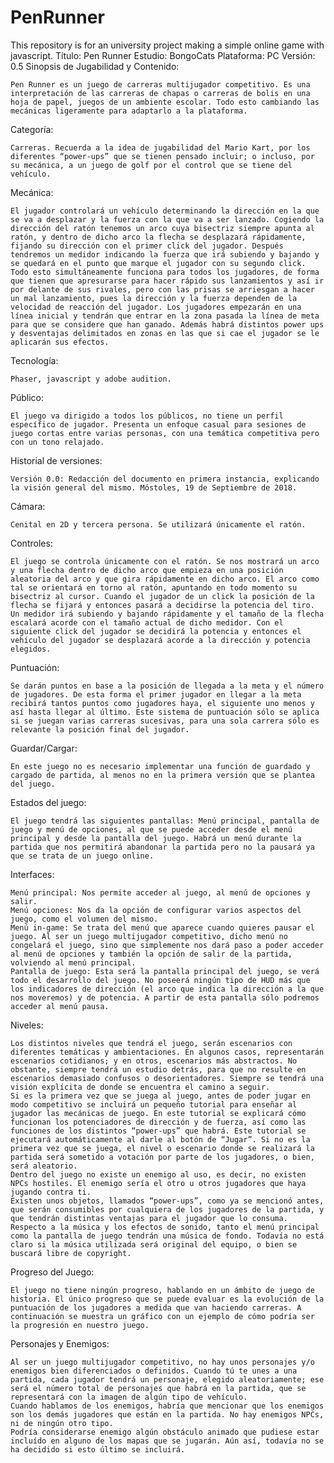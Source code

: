 ﻿# PenRunner
This repository is for an university project making a simple online game with javascript.
Título: Pen Runner
Estudio: BongoCats
Plataforma: PC
Versión: 0.5
Sinopsis de Jugabilidad y Contenido:

	Pen Runner es un juego de carreras multijugador competitivo. Es una interpretación de las carreras de chapas o carreras de bolis en una hoja de papel, juegos de un ambiente escolar. Todo esto cambiando las mecánicas ligeramente para adaptarlo a la plataforma.

Categoría:

	Carreras. Recuerda a la idea de jugabilidad del Mario Kart, por los diferentes “power-ups” que se tienen pensado incluir; o incluso, por su mecánica, a un juego de golf por el control que se tiene del vehículo.

Mecánica:

	El jugador controlará un vehículo determinando la dirección en la que se va a desplazar y la fuerza con la que va a ser lanzado. Cogiendo la dirección del ratón tenemos un arco cuya bisectriz siempre apunta al ratón, y dentro de dicho arco la flecha se desplazará rápidamente, fijando su dirección con el primer click del jugador. Después tendremos un medidor indicando la fuerza que irá subiendo y bajando y se quedará en el punto que marque el jugador con su segundo click. Todo esto simultáneamente funciona para todos los jugadores, de forma que tienen que apresurarse para hacer rápido sus lanzamientos y así ir por delante de sus rivales, pero con las prisas se arriesgan a hacer un mal lanzamiento, pues la dirección y la fuerza dependen de la velocidad de reacción del jugador. Los jugadores empezarán en una línea inicial y tendrán que entrar en la zona pasada la línea de meta para que se considere que han ganado. Además habrá distintos power ups y desventajas delimitados en zonas en las que si cae el jugador se le aplicarán sus efectos.

Tecnología:

	Phaser, javascript y adobe audition.

Público:

	El juego va dirigido a todos los públicos, no tiene un perfil específico de jugador. Presenta un enfoque casual para sesiones de juego cortas entre varias personas, con una temática competitiva pero con un tono relajado.

Historial de versiones: 
	
	Versión 0.0: Redacción del documento en primera instancia, explicando la visión general del mismo. Móstoles, 19 de Septiembre de 2018.

Cámara:

	Cenital en 2D y tercera persona. Se utilizará únicamente el ratón.

Controles:

	El juego se controla únicamente con el ratón. Se nos mostrará un arco y una flecha dentro de dicho arco que empieza en una posición aleatoria del arco y que gira rápidamente en dicho arco. El arco como tal se orientará en torno al ratón, apuntando en todo momento su bisectriz al cursor. Cuando el jugador de un click la posición de la flecha se fijará y entonces pasará a decidirse la potencia del tiro. Un medidor irá subiendo y bajando rápidamente y el tamaño de la flecha escalará acorde con el tamaño actual de dicho medidor. Con el siguiente click del jugador se decidirá la potencia y entonces el vehículo del jugador se desplazará acorde a la dirección y potencia elegidos.

Puntuación:

	Se darán puntos en base a la posición de llegada a la meta y el número de jugadores. De esta forma el primer jugador en llegar a la meta recibirá tantos puntos como jugadores haya, el siguiente uno menos y así hasta llegar al último. Este sistema de puntuación sólo se aplica si se juegan varias carreras sucesivas, para una sola carrera sólo es relevante la posición final del jugador.

Guardar/Cargar:

	En este juego no es necesario implementar una función de guardado y cargado de partida, al menos no en la primera versión que se plantea del juego.

Estados del juego:

	El juego tendrá las siguientes pantallas: Menú principal, pantalla de juego y menú de opciones, al que se puede acceder desde el menú principal y desde la pantalla del juego. Habrá un menú durante la partida que nos permitirá abandonar la partida pero no la pausará ya que se trata de un juego online.

Interfaces:

	Menú principal: Nos permite acceder al juego, al menú de opciones y salir.
	Menú opciones: Nos da la opción de configurar varios aspectos del juego, como el volumen del mismo.
	Menú in-game: Se trata del menú que aparece cuando quieres pausar el juego. Al ser un juego multijugador competitivo, dicho menú no congelará el juego, sino que simplemente nos dará paso a poder acceder al menú de opciones y también la opción de salir de la partida, volviendo al menú principal.
	Pantalla de juego: Esta será la pantalla principal del juego, se verá todo el desarrollo del juego. No poseerá ningún tipo de HUD más que los indicadores de dirección (el arco que indica la dirección a la que nos moveremos) y de potencia. A partir de esta pantalla sólo podremos acceder al menú pausa.
	
Niveles: 

	Los distintos niveles que tendrá el juego, serán escenarios con diferentes temáticas y ambientaciones. En algunos casos, representarán escenarios cotidianos; y en otros, escenarios más abstractos. No obstante, siempre tendrá un estudio detrás, para que no resulte en escenarios demasiado confusos o desorientadores. Siempre se tendrá una visión explícita de donde se encuentra el camino a seguir.
	Si es la primera vez que se juega al juego, antes de poder jugar en modo competitivo se incluirá un pequeño tutorial para enseñar al jugador las mecánicas de juego. En este tutorial se explicará cómo funcionan los potenciadores de dirección y de fuerza, así como las funciones de los distintos “power-ups” que habrá. Este tutorial se ejecutará automáticamente al darle al botón de “Jugar”. Si no es la primera vez que se juega, el nivel o escenario donde se realizará la partida será sometido a votación por parte de los jugadores, o bien, será aleatorio.
	Dentro del juego no existe un enemigo al uso, es decir, no existen NPCs hostiles. El enemigo sería el otro u otros jugadores que haya jugando contra ti.
	Existen unos objetos, llamados “power-ups”, como ya se mencionó antes, que serán consumibles por cualquiera de los jugadores de la partida, y que tendrán distintas ventajas para el jugador que lo consuma.
	Respecto a la música y los efectos de sonido, tanto el menú principal como la pantalla de juego tendrán una música de fondo. Todavía no está claro si la música utilizada será original del equipo, o bien se buscará libre de copyright.

Progreso del Juego:	

	El juego no tiene ningún progreso, hablando en un ámbito de juego de historia. El único progreso que se puede evaluar es la evolución de la puntuación de los jugadores a medida que van haciendo carreras. A continuación se muestra un gráfico con un ejemplo de cómo podría ser la progresión en nuestro juego.

Personajes y Enemigos:

	Al ser un juego multijugador competitivo, no hay unos personajes y/o enemigos bien diferenciados o definidos. Cuando tú te unes a una partida, cada jugador tendrá un personaje, elegido aleatoriamente; ese será el número total de personajes que habrá en la partida, que se representará con la imagen de algún tipo de vehículo.
	Cuando hablamos de los enemigos, habría que mencionar que los enemigos son los demás jugadores que están en la partida. No hay enemigos NPCs, ni de ningún otro tipo.
	Podría considerarse enemigo algún obstáculo animado que pudiese estar incluído en alguno de los mapas que se jugarán. Aún así, todavía no se ha decidido si esto último se incluirá.


